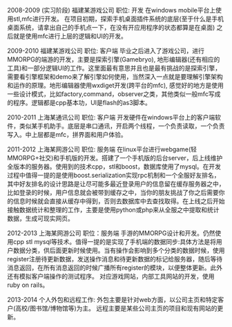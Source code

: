 2008-2009 (实习阶段)
福建某游戏公司
职位: 开发
	在windows mobile平台上使用stl,mfc进行开发。
	在项目初期，探索手机桌面插件系统的底层(至于什么是手机桌面系统，请拿出自己的手机点一下，在没有开应用程序的状态都算是在桌面)
	之后就是使用mfc进行上层的逻辑和UI的开发。

2009-2010 
福建某游戏公司
职位: 客户端
    毕业之后进入了游戏公司，进行MMORPG的端游的开发，主要是探索引擎(Gamebryo), 地形编辑器(还有相应的工具)和一部分逻辑UI的工作。这里面最有意思并且也是最有挑战的是探索引擎，需要看引擎框架和demo来了解引擎如何使用，当然深入一点就是要理解引擎架构和运作的原理。地形编辑器使用wxdiget开发(跨平台的mfc), 感觉好的地方是使用一些设计模式，比如factory,command，observer之类，其他类似一般mfc写成的程序。逻辑都是cpp基本功，UI是flash的as3脚本。

2010-2011
上海某通讯公司
职位: 客户端
    开发硬件在windows平台上的客户端软件，类似某手机助手。底层是串口通讯，开启两个线程，一个负责读取，一个负责写入。中上层都是mfc，拼界面和用户体验。

2011-2012
上海某网游公司
职位: 服务端
	在linux平台进行webgame(轻MMORPG+社交)和手机版的开发。搭建了一个手机版的后台server，后上线维护全版本的服务器。使用到的技术cpp，stl和boost，数据库使用了mysql。在开发过程中值得一提的是使用boost.serialization实现rpc机制和一个全服好友排名，其中好友排名的设计思路是让尽可能多最近登录用户的信息留在缓存服务器之中，比如登录的时候，用户信息就会被带到缓存之中，当你的朋友挑战了你之后需要你的信息时候就会直接从缓存中得到，否则去数据库中去查找取得。在上线之后开始接触数据统计和整理的工作，主要是使用python或php来从全服之中提取和统计数据，生成可现实网页。

2012-2013
上海某网游公司
职位：服务端
	手游的MMORPG设计和开发。仍然使用cpp stl mysql等技术。值得一提的是实现了手机端的数据同步:具体方法是将用户数据分类，供后面更新时候使用。当有操作会影响到多个分类的数据时候，使用register注册待更新数据，发送操作消息和待更新数据的标记给服务器，随后等待消息返回，在所有消息返回的时候广播所有register的模块，以便整体更新。此外还有模拟客户端操作的测试程序。
	对应游戏网站，内部工具网站的开发，使用ruby on rails。

2013-2014
个人外包和远程工作:
	外包主要是针对web方面，以公司主页和特定客户(高校/图书馆/博物馆等)为主。
	远程主要是某些公司主页的项目和现有网站的更新。